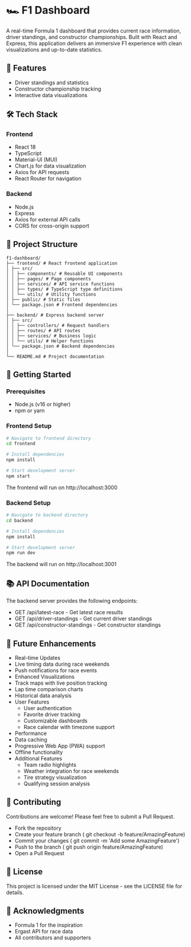 # 🏎️ F1 Dashboard

A real-time Formula 1 dashboard that provides current race information, driver standings, and constructor championships. Built with React and Express, this application delivers an immersive F1 experience with clean visualizations and up-to-date statistics.

## 🚀 Features

- Driver standings and statistics
- Constructor championship tracking
- Interactive data visualizations

## 🛠️ Tech Stack

### Frontend
- React 18
- TypeScript
- Material-UI (MUI)
- Chart.js for data visualization
- Axios for API requests
- React Router for navigation

### Backend
- Node.js
- Express
- Axios for external API calls
- CORS for cross-origin support

## 📁 Project Structure
```
f1-dashboard/
├── frontend/ # React frontend application
│ ├── src/
│ │ ├── components/ # Reusable UI components
│ │ ├── pages/ # Page components
│ │ ├── services/ # API service functions
│ │ ├── types/ # TypeScript type definitions
│ │ └── utils/ # Utility functions
│ ├── public/ # Static files
│ └── package.json # Frontend dependencies
│
├── backend/ # Express backend server
│ ├── src/
│ │ ├── controllers/ # Request handlers
│ │ ├── routes/ # API routes
│ │ ├── services/ # Business logic
│ │ └── utils/ # Helper functions
│ └── package.json # Backend dependencies
│
└── README.md # Project documentation
```

## 🚦 Getting Started

### Prerequisites
- Node.js (v16 or higher)
- npm or yarn

### Frontend Setup
```bash
# Navigate to frontend directory
cd frontend

# Install dependencies
npm install

# Start development server
npm start
```
The frontend will run on http://localhost:3000

### Backend Setup
```bash
# Navigate to backend directory
cd backend

# Install dependencies
npm install

# Start development server
npm run dev
```
The backend will run on http://localhost:3001

## 📚 API Documentation
The backend server provides the following endpoints:
- GET /api/latest-race - Get latest race results
- GET /api/driver-standings - Get current driver standings
- GET /api/constructor-standings - Get constructor standings

## 🔮 Future Enhancements
- Real-time Updates
- Live timing data during race weekends
- Push notifications for race events
- Enhanced Visualizations
- Track maps with live position tracking
- Lap time comparison charts
- Historical data analysis
- User Features
  - User authentication
  - Favorite driver tracking
  - Customizable dashboards
  - Race calendar with timezone support
- Performance
- Data caching
- Progressive Web App (PWA) support
- Offline functionality
- Additional Features
  - Team radio highlights
  - Weather integration for race weekends
  - Tire strategy visualization
  - Qualifying session analysis

## 🤝 Contributing
Contributions are welcome! Please feel free to submit a Pull Request.
- Fork the repository
- Create your feature branch ( git checkout -b feature/AmazingFeature)
- Commit your changes ( git commit -m 'Add some AmazingFeature')
- Push to the branch ( git push origin feature/AmazingFeature)
- Open a Pull Request

## 📝 License
This project is licensed under the MIT License - see the LICENSE file for details.

## 🙏 Acknowledgments
- Formula 1 for the inspiration
- Ergast API for race data
- All contributors and supporters
